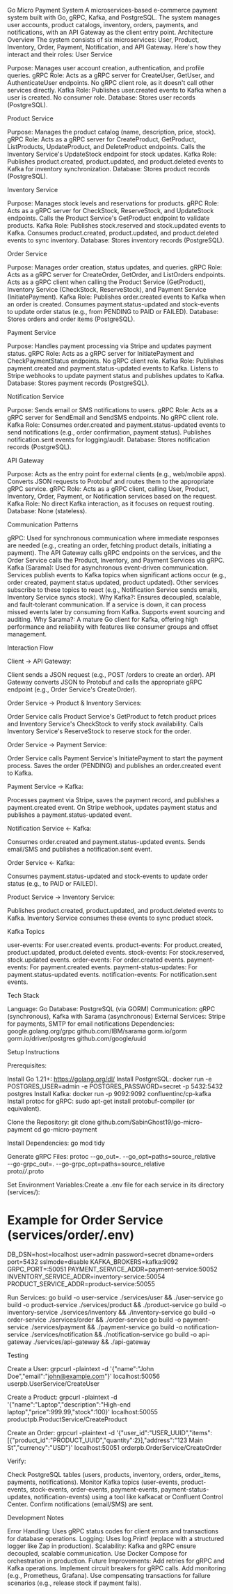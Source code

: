 Go Micro Payment System
A microservices-based e-commerce payment system built with Go, gRPC, Kafka, and PostgreSQL. The system manages user accounts, product catalogs, inventory, orders, payments, and notifications, with an API Gateway as the client entry point.
Architecture Overview
The system consists of six microservices: User, Product, Inventory, Order, Payment, Notification, and API Gateway. Here's how they interact and their roles:
User Service

Purpose: Manages user account creation, authentication, and profile queries.
gRPC Role: Acts as a gRPC server for CreateUser, GetUser, and AuthenticateUser endpoints. No gRPC client role, as it doesn't call other services directly.
Kafka Role: Publishes user.created events to Kafka when a user is created. No consumer role.
Database: Stores user records (PostgreSQL).

Product Service

Purpose: Manages the product catalog (name, description, price, stock).
gRPC Role: Acts as a gRPC server for CreateProduct, GetProduct, ListProducts, UpdateProduct, and DeleteProduct endpoints. Calls the Inventory Service's UpdateStock endpoint for stock updates.
Kafka Role: Publishes product.created, product.updated, and product.deleted events to Kafka for inventory synchronization.
Database: Stores product records (PostgreSQL).

Inventory Service

Purpose: Manages stock levels and reservations for products.
gRPC Role: Acts as a gRPC server for CheckStock, ReserveStock, and UpdateStock endpoints. Calls the Product Service's GetProduct endpoint to validate products.
Kafka Role: Publishes stock.reserved and stock.updated events to Kafka. Consumes product.created, product.updated, and product.deleted events to sync inventory.
Database: Stores inventory records (PostgreSQL).

Order Service

Purpose: Manages order creation, status updates, and queries.
gRPC Role: Acts as a gRPC server for CreateOrder, GetOrder, and ListOrders endpoints. Acts as a gRPC client when calling the Product Service (GetProduct), Inventory Service (CheckStock, ReserveStock), and Payment Service (InitiatePayment).
Kafka Role: Publishes order.created events to Kafka when an order is created. Consumes payment.status-updated and stock-events to update order status (e.g., from PENDING to PAID or FAILED).
Database: Stores orders and order items (PostgreSQL).

Payment Service

Purpose: Handles payment processing via Stripe and updates payment status.
gRPC Role: Acts as a gRPC server for InitiatePayment and CheckPaymentStatus endpoints. No gRPC client role.
Kafka Role: Publishes payment.created and payment.status-updated events to Kafka. Listens to Stripe webhooks to update payment status and publishes updates to Kafka.
Database: Stores payment records (PostgreSQL).

Notification Service

Purpose: Sends email or SMS notifications to users.
gRPC Role: Acts as a gRPC server for SendEmail and SendSMS endpoints. No gRPC client role.
Kafka Role: Consumes order.created and payment.status-updated events to send notifications (e.g., order confirmation, payment status). Publishes notification.sent events for logging/audit.
Database: Stores notification records (PostgreSQL).

API Gateway

Purpose: Acts as the entry point for external clients (e.g., web/mobile apps). Converts JSON requests to Protobuf and routes them to the appropriate gRPC service.
gRPC Role: Acts as a gRPC client, calling User, Product, Inventory, Order, Payment, or Notification services based on the request.
Kafka Role: No direct Kafka interaction, as it focuses on request routing.
Database: None (stateless).

Communication Patterns

gRPC: Used for synchronous communication where immediate responses are needed (e.g., creating an order, fetching product details, initiating a payment). The API Gateway calls gRPC endpoints on the services, and the Order Service calls the Product, Inventory, and Payment Services via gRPC.
Kafka (Sarama): Used for asynchronous event-driven communication. Services publish events to Kafka topics when significant actions occur (e.g., order created, payment status updated, product updated). Other services subscribe to these topics to react (e.g., Notification Service sends emails, Inventory Service syncs stock).
Why Kafka?: Ensures decoupled, scalable, and fault-tolerant communication. If a service is down, it can process missed events later by consuming from Kafka. Supports event sourcing and auditing.
Why Sarama?: A mature Go client for Kafka, offering high performance and reliability with features like consumer groups and offset management.

Interaction Flow

Client → API Gateway:

Client sends a JSON request (e.g., POST /orders to create an order).
API Gateway converts JSON to Protobuf and calls the appropriate gRPC endpoint (e.g., Order Service's CreateOrder).


Order Service → Product & Inventory Services:

Order Service calls Product Service's GetProduct to fetch product prices and Inventory Service's CheckStock to verify stock availability.
Calls Inventory Service's ReserveStock to reserve stock for the order.


Order Service → Payment Service:

Order Service calls Payment Service's InitiatePayment to start the payment process.
Saves the order (PENDING) and publishes an order.created event to Kafka.


Payment Service → Kafka:

Processes payment via Stripe, saves the payment record, and publishes a payment.created event.
On Stripe webhook, updates payment status and publishes a payment.status-updated event.


Notification Service ← Kafka:

Consumes order.created and payment.status-updated events.
Sends email/SMS and publishes a notification.sent event.


Order Service ← Kafka:

Consumes payment.status-updated and stock-events to update order status (e.g., to PAID or FAILED).


Product Service → Inventory Service:

Publishes product.created, product.updated, and product.deleted events to Kafka.
Inventory Service consumes these events to sync product stock.



Kafka Topics

user-events: For user.created events.
product-events: For product.created, product.updated, product.deleted events.
stock-events: For stock.reserved, stock.updated events.
order-events: For order.created events.
payment-events: For payment.created events.
payment-status-updates: For payment.status-updated events.
notification-events: For notification.sent events.

Tech Stack

Language: Go
Database: PostgreSQL (via GORM)
Communication: gRPC (synchronous), Kafka with Sarama (asynchronous)
External Services: Stripe for payments, SMTP for email notifications
Dependencies:
google.golang.org/grpc
github.com/IBM/sarama
gorm.io/gorm
gorm.io/driver/postgres
github.com/google/uuid



Setup Instructions

Prerequisites:

Install Go 1.21+: https://golang.org/dl/
Install PostgreSQL: docker run -e POSTGRES_USER=admin -e POSTGRES_PASSWORD=secret -p 5432:5432 postgres
Install Kafka: docker run -p 9092:9092 confluentinc/cp-kafka
Install protoc for gRPC: sudo apt-get install protobuf-compiler (or equivalent).


Clone the Repository:
git clone github.com/SabinGhost19/go-micro-payment
cd go-micro-payment


Install Dependencies:
go mod tidy


Generate gRPC Files:
protoc --go_out=. --go_opt=paths=source_relative \
--go-grpc_out=. --go-grpc_opt=paths=source_relative \
proto/*/*.proto


Set Environment Variables:Create a .env file for each service in its directory (services/<service>):
# Example for Order Service (services/order/.env)
DB_DSN=host=localhost user=admin password=secret dbname=orders port=5432 sslmode=disable
KAFKA_BROKERS=kafka:9092
GRPC_PORT=:50051
PAYMENT_SERVICE_ADDR=payment-service:50052
INVENTORY_SERVICE_ADDR=inventory-service:50054
PRODUCT_SERVICE_ADDR=product-service:50055


Run Services:
go build -o user-service ./services/user && ./user-service
go build -o product-service ./services/product && ./product-service
go build -o inventory-service ./services/inventory && ./inventory-service
go build -o order-service ./services/order && ./order-service
go build -o payment-service ./services/payment && ./payment-service
go build -o notification-service ./services/notification && ./notification-service
go build -o api-gateway ./services/api-gateway && ./api-gateway



Testing

Create a User:
grpcurl -plaintext -d '{"name":"John Doe","email":"john@example.com"}' localhost:50056 userpb.UserService/CreateUser


Create a Product:
grpcurl -plaintext -d '{"name":"Laptop","description":"High-end laptop","price":999.99,"stock":100}' localhost:50055 productpb.ProductService/CreateProduct


Create an Order:
grpcurl -plaintext -d '{"user_id":"USER_UUID","items":[{"product_id":"PRODUCT_UUID","quantity":2}],"address":"123 Main St","currency":"USD"}' localhost:50051 orderpb.OrderService/CreateOrder


Verify:

Check PostgreSQL tables (users, products, inventory, orders, order_items, payments, notifications).
Monitor Kafka topics (user-events, product-events, stock-events, order-events, payment-events, payment-status-updates, notification-events) using a tool like kafkacat or Confluent Control Center.
Confirm notifications (email/SMS) are sent.



Development Notes

Error Handling: Uses gRPC status codes for client errors and transactions for database operations.
Logging: Uses log.Printf (replace with a structured logger like Zap in production).
Scalability: Kafka and gRPC ensure decoupled, scalable communication. Use Docker Compose for orchestration in production.
Future Improvements:
Add retries for gRPC and Kafka operations.
Implement circuit breakers for gRPC calls.
Add monitoring (e.g., Prometheus, Grafana).
Use compensating transactions for failure scenarios (e.g., release stock if payment fails).


